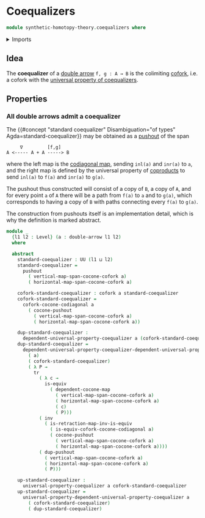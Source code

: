 # Coequalizers

```agda
module synthetic-homotopy-theory.coequalizers where
```

<details><summary>Imports</summary>

```agda
open import foundation.double-arrows
open import foundation.equivalences
open import foundation.identity-types
open import foundation.transport-along-identifications
open import foundation.universe-levels

open import synthetic-homotopy-theory.coforks
open import synthetic-homotopy-theory.dependent-cocones-under-spans
open import synthetic-homotopy-theory.dependent-universal-property-coequalizers
open import synthetic-homotopy-theory.pushouts
open import synthetic-homotopy-theory.universal-property-coequalizers
```

</details>

## Idea

The **coequalizer** of a [double arrow](foundation.double-arrows.md)
`f, g : A → B` is the colimiting [cofork](synthetic-homotopy-theory.coforks.md),
i.e. a cofork with the
[universal property of coequalizers](synthetic-homotopy-theory.universal-property-coequalizers.md).

## Properties

### All double arrows admit a coequalizer

The
{{#concept "standard coequalizer" Disambiguation="of types" Agda=standard-coequalizer}}
may be obtained as a [pushout](synthetic-homotopy-theory.pushouts.md) of the
span

```text
     ∇         [f,g]
A <----- A + A -----> B
```

where the left map is the
[codiagonal map](foundation.codiagonal-maps-of-types.md), sending `inl(a)` and
`inr(a)` to `a`, and the right map is defined by the universal property of
[coproducts](foundation.coproduct-types.md) to send `inl(a)` to `f(a)` and
`inr(a)` to `g(a)`.

The pushout thus constructed will consist of a copy of `B`, a copy of `A`, and
for every point `a` of `A` there will be a path from `f(a)` to `a` and to
`g(a)`, which corresponds to having a copy of `B` with paths connecting every
`f(a)` to `g(a)`.

The construction from pushouts itself is an implementation detail, which is why
the definition is marked abstract.

```agda
module _
  {l1 l2 : Level} (a : double-arrow l1 l2)
  where

  abstract
    standard-coequalizer : UU (l1 ⊔ l2)
    standard-coequalizer =
      pushout
        ( vertical-map-span-cocone-cofork a)
        ( horizontal-map-span-cocone-cofork a)

    cofork-standard-coequalizer : cofork a standard-coequalizer
    cofork-standard-coequalizer =
      cofork-cocone-codiagonal a
        ( cocone-pushout
          ( vertical-map-span-cocone-cofork a)
          ( horizontal-map-span-cocone-cofork a))

    dup-standard-coequalizer :
      dependent-universal-property-coequalizer a (cofork-standard-coequalizer)
    dup-standard-coequalizer =
      dependent-universal-property-coequalizer-dependent-universal-property-pushout
        ( a)
        ( cofork-standard-coequalizer)
        ( λ P →
          tr
            ( λ c →
              is-equiv
                ( dependent-cocone-map
                  ( vertical-map-span-cocone-cofork a)
                  ( horizontal-map-span-cocone-cofork a)
                  ( c)
                  ( P)))
            ( inv
              ( is-retraction-map-inv-is-equiv
                ( is-equiv-cofork-cocone-codiagonal a)
                ( cocone-pushout
                  ( vertical-map-span-cocone-cofork a)
                  ( horizontal-map-span-cocone-cofork a))))
            ( dup-pushout
              ( vertical-map-span-cocone-cofork a)
              ( horizontal-map-span-cocone-cofork a)
              ( P)))

    up-standard-coequalizer :
      universal-property-coequalizer a cofork-standard-coequalizer
    up-standard-coequalizer =
      universal-property-dependent-universal-property-coequalizer a
        ( cofork-standard-coequalizer)
        ( dup-standard-coequalizer)
```
